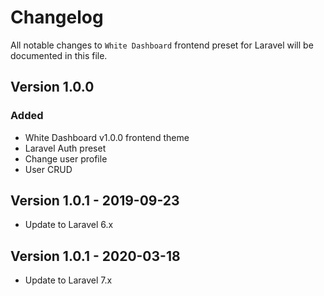 # Changelog

All notable changes to `White Dashboard` frontend preset for Laravel will be documented in this file.

## Version 1.0.0

### Added
- White Dashboard v1.0.0 frontend theme
- Laravel Auth preset
- Change user profile
- User CRUD

## Version 1.0.1 - 2019-09-23
- Update to Laravel 6.x

## Version 1.0.1 - 2020-03-18
- Update to Laravel 7.x
